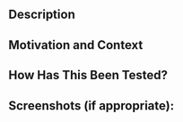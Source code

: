 <!--- Provide a general summary of your changes in the Title above -->

## Description
<!--- Describe your changes in detail -->

## Motivation and Context
<!--- Why is this change required? What problem does it solve? -->
<!--- If it fixes an open issue, please link to the issue here. -->

## How Has This Been Tested?
<!--- Please describe in detail how you tested your changes. -->
<!--- Include details of your testing environment, tests ran to see how -->
<!--- your change affects other areas of the code, etc. -->

## Screenshots (if appropriate):
